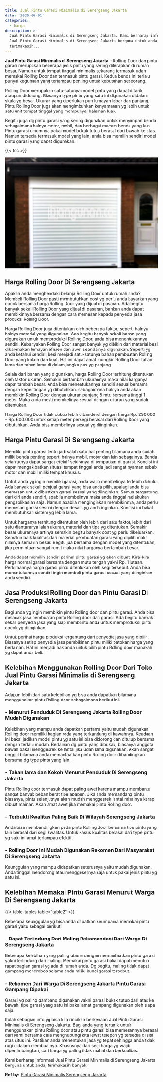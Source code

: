```yaml
---
title: Jual Pintu Garasi Minimalis di Serengseng Jakarta
date: '2025-06-01'
categories:
  - harga
description: >-
  Jual Pintu Garasi Minimalis di Serengseng Jakarta. Kami berharap informasi
  Jual Pintu Garasi Minimalis di Serengseng Jakarta berguna untuk anda,
  terimakasih...
---
```


**Jual Pintu Garasi Minimalis di Serengseng Jakarta** – Rolling Door dan pintu garasi merupakan beberapa jenis pintu yang sering diterapkan di rumah besar. Namun untuk tempat tinggal minimalis sekarang termasuk udah memakai Rolling Door dan termasuk pintu garasi. Kedua benda ini terlalu punyai kegunaan yang terlampau penting untuk kebutuhan seseorang.

Rolling Door merupakan satu-satunya model pintu yang dapat ditarik ataupun didorong. Biasanya type pintu yang satu ini digunakan didalam skala yg besar. Ukuran yang diperlukan pun lumayan lebar dan panjang. Pintu Rolling Door juga akan mengimbuhkan kenyamanan yg lebih untuk satu unit tempat tinggal yang mempunyai halaman luas.

Begitu juga dg pintu garasi yang sering digunakan untuk menyimpan benda sebagaimana halnya motor, mobil, dan berbagai macam benda yang lain. Pintu garasi umumnya pakai model bukak tutup berasal dari bawah ke atas. Namun tersedia termasuk model yang lain, anda bisa memilih sendiri model pintu garasi yang dapat digunakan.

{{< toc >}}

![Jual Pintu Garasi Minimalis di Serengseng Jakarta](/images/pintu-garasi-69.png)

## Harga Rolling Door Di Serengseng Jakarta

Apakah anda menghendaki belanja Rolling Door untuk rumah anda? Membeli Rolling Door pasti membutuhkan cost yg perlu anda bayarkan yang cocok bersama harga Rolling Door yang dijual di pasaran. Ada begitu banyak sekali Rolling Door yang dijual di pasaran, bahkan anda dapat membikinnya bersama dengan cara memesan kepada penyedia jasa produksi Rolling Door.

Harga Rolling Door juga ditentukan oleh beberapa faktor, seperti halnya halnya material yang digunakan. Ada begitu banyak sekali bahan yang digunakan untuk memproduksi Rolling Door, anda bisa menentukannya sendiri. Kebanyakan Rolling Door sangat banyak yg dibikin dari material besi dikarenakan lumayan efisien dan awet seandainya digunakan. Seperti yg anda ketahui sendiri, besi menjadi satu-satunya bahan pembuatan Rolling Door yang kokoh dan kuat. Hal ini dapat amat mungkin Rolling Door tahan lama dan tahan lama di dalam jangka pas yg panjang.

Selain dari bahan yang digunakan, harga Rolling Door terhitung ditentukan oleh faktor ukuran. Semakin bertambah ukurannya maka nilai harganya dapat tambah besar. Anda bisa menentukannya sendiri sesuai bersama dengan kepentingan yg dibutuhkan. sebagaimana halnya anda akan membikin Rolling Door dengan ukuran panjang 5 mtr. bersama tinggi 1 meter. Maka anda mesti membelinya sesuai dengan ukuran yang sudah ditentukan.

Harga Rolling Door tidak cukup lebih dibanderol dengan harga Rp. 290.000 – Rp. 600.000 untuk setiap meter persegi berasal dari Rolling Door yang dibutuhkan. Anda bisa membelinya sesuai yg diinginkan.

## Harga Pintu Garasi Di Serengseng Jakarta

Memiliki pintu garasi tentu jadi salah satu hal penting bilamana anda sudah miliki benda penting seperti halnya mobil, motor dan lain sebagainya. Benda selanjutnya dapat sangat efektif sekiranya di tempatkan di garasi. Kondisi ini dapat mengakibatkan situasi tempat tinggal anda jadi sangat nyaman sebab motor dan mobil miliki tempat khusus.

Untuk anda yg ingin memiliki garasi, anda wajib membelinya terlebih dahulu. Ada banyak sekali penjual garasi yang bisa anda pilih, apalagi anda bisa memesan untuk dibuatkan garasi sesuai yang diinginkan. Semua tergantung dari diri anda sendiri, apabila membelinya maka anda tinggal melakukan pengaplikasian saja. Namun apabila menginginkan membikinnya, anda perlu memesan garasi sesuai dengan desain yg anda inginkan. Kondisi ini bakal membutuhkan sistem yg lebih lama.

Untuk harganya terhitung ditentukan oleh lebih dari satu faktor, lebih dari satu diantaranya ialah ukuran, material dan tipe yg ditentukan. Semakin besar ukurannya artinya semakin begitu banyak cost yg perlu dikeluarkan. Semakin baik kualitas dari material pembuatan garasi yang dipilih maka nilainya semakin besar. Begitu jua bersama dengan model yang ditentukan, jika permintaan sangat rumit maka nilai harganya bertambah besar.

Anda dapat memilih sendiri perihal pintu garasi yg akan dibuat. Kira-kira harga normal garasi bersama dengan mutu tengah yakni Rp. 1 jutaan. Perkiraannya harga garasi pintu ditentukan oleh segi tersebut. Anda bisa menentukannya sendiri ingin membeli pintu garasi sesuai yang diinginkan anda sendiri.

## Jasa Produksi Rolling Door dan Pintu Garasi Di Serengseng Jakarta

Bagi anda yg ingin membikin pintu Rolling door dan pintu garasi. Anda bisa melacak jasa pembuatan pintu Rolling door dan garasi. Ada begitu banyak sekali penyedia jasa yang siap membantu anda untuk memproduksi pintu cocok yg diinginkan.

Untuk perihal harga produksi tergantung dari penyedia jasa yang dipilih. Biasanya setiap penyedia jasa pembikinan pintu miliki patokan harga yang berlainan. Hal ini menjadi hak anda untuk pilih pintu Rolling door manakah yg dapat anda beli.

## Kelebihan Menggunakan Rolling Door Dari Toko Jual Pintu Garasi Minimalis di Serengseng Jakarta

Adapun lebih dari satu kelebihan yg bisa anda dapatkan bilamana menggunakan pintu Rolling door sebagaimana berikut ini.

### \- Menurut Penduduk Di Serengseng Jakarta Rolling Door Mudah Digunakan

Kelebihan yang mampu anda dapatkan pertama yaitu mudah digunakan. Rolling door memiliki bagian roda yang terkandung di bawahnya. Keadaan ini bakal jadikan model pintu yg satu ini bisa didorong dan ditutup bersama dengan terlalu mudah. Berlainan dg pintu yang dibukak, biasanya anggota bawah bakal menggesrek ke lantai jika udah lama digunakan. Akan sangat unggul bilamana anda memanfaatkan pintu Rolling door dibandingkan bersama dg type pintu yang lain.

### \- Tahan lama dan Kokoh Menurut Penduduk Di Serengseng Jakarta

Pintu Rolling door termasuk dapat paling awet karena mampu membantu sangat banyak beban berat tipe apapun. Jika anda memandang pintu biasanya, pintu selanjutnya akan mudah menggesrek lantai misalnya kerap dibuat mainan. Akan amat awet jika memakai pintu Rolling door.

### \- Terbukti Kwalitas Paling Baik Di Wilayah Serengseng Jakarta

Anda bisa membandingkan pada pintu Rolling door bersama tipe pintu yang lain berasal dari segi kwalitas. Untuk kasus kualitas berasal dari type pintu yg satu ini amat terlampau efektif.

### \- Rolling Door ini Mudah Digunakan Rekomen Dari Masyarakat Di Serengseng Jakarta

Keunggulan yang mampu didapatkan seterusnya yaitu mudah digunakan. Anda tinggal mendorong atau menggesernya saja untuk pakai jenis pintu yg satu ini.

## Kelebihan Memakai Pintu Garasi Menurut Warga Di Serengseng Jakarta

{{< table-tables table="table2" >}}

Beberapa keunggulan yg bisa anda dapatkan seumpama memakai pintu garasi yaitu sebagai berikut!

### \- Dapat Terlindung Dari Maling Rekomendasi Dari Warga Di Serengseng Jakarta

Beberapa kelebihan yang paling utama dengan memanfaatkan pintu garasi yakni terlindung dari maling. Memakai pintu garasi bakal dapat menutup rapat bagian garasi yg ada di rumah anda. Dg begitu, maling tidak dapat gampang menerobos selama anda miliki kunci garasi tersebut.

### \- Rekomen Dari Warga Di Serengseng Jakarta Pintu Garasi Gampang Dipakai

Garasi yg paling gampang digunakan yakni garasi bukak tutup dari atas ke bawah. tipe garasi yang satu ini bakal amat gampang digunakan oleh siapa saja.

Itulah sebagian info yg bisa kita rincikan berkenaan Jual Pintu Garasi Minimalis di Serengseng Jakarta. Bagi anda yang tertarik untuk menggunakan pintu Rolling door atau pintu garasi bisa memesannya berasal dari kami bersama cara menghubungi kita lewat telepon yg tersedia di sisi atas situs ini. Pastikan anda menentukan jasa yg tepat sehingga anda tidak rugi didalam membuatnya. Khususnya dari segi harga yg wajib dipertimbangkan, cari harga yg paling tidak mahal dan berkualitas.

Kami berharap informasi Jual Pintu Garasi Minimalis di Serengseng Jakarta berguna untuk anda, terimakasih banyak.

**Ref by:** [Pintu Garasi Minimalis Serengseng Jakarta](https://id.wikipedia.org/wiki/Pintu)
